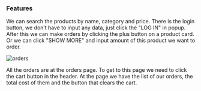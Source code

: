 ### Features

We can search the products by name, category and price.
There is the login button, we don’t have to input any data, just
click the "LOG IN" in popup. After this we can make orders by clicking
the plus button on a product card. Or we can click "SHOW MORE" and input
amount of this product we want to order.

![orders](@/orders.jpg)

All the orders are at the orders page. To get to this page we need to click
the cart button in the header. At the page we have the list of our orders,
the total cost of them and the button that clears the cart.